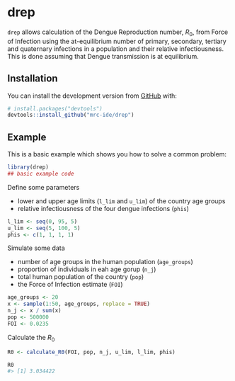
<!-- README.md is generated from README.Rmd. Please edit that file -->
drep
====

<!-- badges: start -->
<!-- badges: end -->
`drep` allows calculation of the Dengue Reproduction number, *R*<sub>0</sub>, from Force of Infection using the at-equilibrium number of primary, secondary, tertiary and quaternary infections in a population and their relative infectiousness. This is done assuming that Dengue transmission is at equilibrium.

Installation
------------

You can install the development version from [GitHub](https://github.com/) with:

``` r
# install.packages("devtools")
devtools::install_github("mrc-ide/drep")
```

Example
-------

This is a basic example which shows you how to solve a common problem:

``` r
library(drep)
## basic example code
```

Define some parameters

-   lower and upper age limits (`l_lim` and `u_lim`) of the country age groups
-   relative infectiousness of the four dengue infections (`phis`)

``` r
l_lim <- seq(0, 95, 5)
u_lim <- seq(5, 100, 5)
phis <- c(1, 1, 1, 1)
```

Simulate some data

-   number of age groups in the human population (`age_groups`)
-   proportion of individuals in eah age gorup (`n_j`)
-   total human population of the country (`pop`)
-   the Force of Infection estimate (`FOI`)

``` r
age_groups <- 20
x <- sample(1:50, age_groups, replace = TRUE)
n_j <- x / sum(x)
pop <- 500000
FOI <- 0.0235
```

Calculate the *R*<sub>0</sub>

``` r
R0 <- calculate_R0(FOI, pop, n_j, u_lim, l_lim, phis)

R0
#> [1] 3.034422
```
